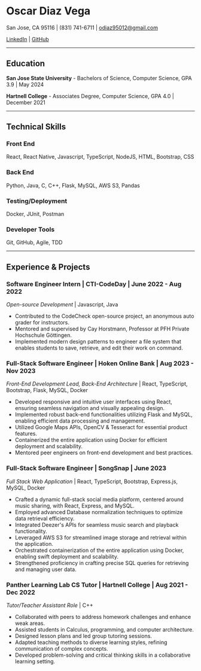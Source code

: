 # Oscar Diaz Vega

San Jose, CA 95116 | (831) 741-6711 | odiaz95012@gmail.com

[LinkedIn](https://www.linkedin.com/in/oscar-diaz-vega-a15bb31a6/) | [GitHub](https://github.com/odiaz95012)

---

## Education

**San Jose State University** - Bachelors of Science, Computer Science, GPA 3.9 | May 2024

**Hartnell College** - Associates Degree, Computer Science, GPA 4.0 | December 2021

---

## Technical Skills

### Front End
React, React Native, Javascript, TypeScript, NodeJS, HTML, Bootstrap, CSS

### Back End
Python, Java, C, C++, Flask, MySQL, AWS S3, Pandas

### Testing/Deployment
Docker, JUnit, Postman

### Developer Tools
Git, GitHub, Agile, TDD

---

## Experience & Projects

### Software Engineer Intern | CTI-CodeDay | June 2022 - Aug 2022

*Open-source Development* | Javascript, Java

- Contributed to the CodeCheck open-source project, an anonymous auto grader for instructors.
- Mentored and supervised by Cay Horstmann, Professor at PFH Private Hochschule Göttingen.
- Implemented modern design patterns to engineer a file system that enables students to save, retrieve, and edit their work on command.

### Full-Stack Software Engineer | Hoken Online Bank | Aug 2023 - Nov 2023

*Front-End Development Lead, Back-End Architecture* | React, TypeScript, Bootstrap, Flask, MySQL, Docker

- Developed responsive and intuitive user interfaces using React, ensuring seamless navigation and visually appealing design.
- Implemented robust back-end functionalities utilizing Flask and MySQL, enabling efficient data processing and management.
- Utilized Google Maps APIs, OpenCV & Tesseract for essential product features.
- Containerized the entire application using Docker for efficient deployment and scalability.
- Mentored peer engineers on front-end development and best practices.

### Full-Stack Software Engineer | SongSnap | June 2023

*Full Stack Web Application* | React, TypeScript, Bootstrap, Express.js, MySQL, Docker

- Crafted a dynamic full-stack social media platform, centered around music sharing, with React, Express, and MySQL.
- Employed advanced Database normalization techniques to optimize data retrieval efficiency.
- Integrated Deezer's APIs for seamless music search and playback functionality.
- Leveraged AWS S3 for streamlined image storage and retrieval within the application.
- Orchestrated containerization of the entire application using Docker, enabling swift deployment and scalability.
- Strengthened proficiency in crafting precise SQL queries for retrieving and managing user data.

### Panther Learning Lab CS Tutor | Hartnell College | Aug 2021 - Dec 2022

*Tutor/Teacher Assistant Role* | C++

- Collaborated with peers to address homework challenges and enhance weak areas.
- Assisted students in Calculus, programming, and computer architecture.
- Designed lesson plans and led group tutoring sessions.
- Adapted teaching methods to diverse learning styles, refining communication of complex concepts.
- Developed problem-solving and critical thinking skills in a collaborative learning setting.
